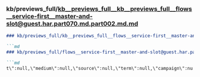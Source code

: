 ### kb/previews_full/kb__previews_full__kb__previews_full__flows__service-first__master-and-slot@guest.har.part070.md.part002.md.md

```md
### kb/previews_full/kb__previews_full__flows__service-first__master-and-slot@guest.har.part070.md.part002.md

```md
### kb/previews_full/flows__service-first__master-and-slot@guest.har.part070.md (part 002)

```md
t\":null,\"medium\":null,\"source\":null,\"term\":null,\"campaign\":nu
```

```

```

```
